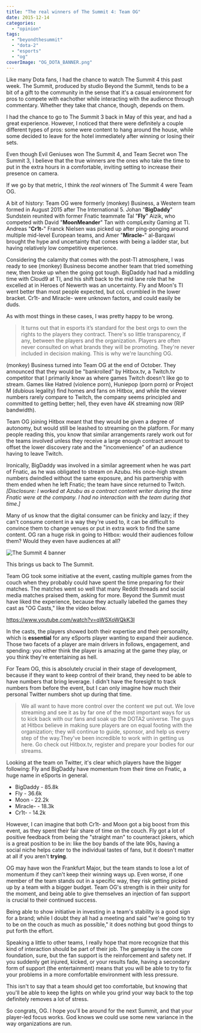 ```yaml
---
title: "The real winners of The Summit 4: Team OG"
date: 2015-12-14
categories: 
  - "opinion"
tags: 
  - "beyondthesummit"
  - "dota-2"
  - "esports"
  - "og"
coverImage: "OG_DOTA_BANNER.png"
---
```


Like many Dota fans, I had the chance to watch The Summit 4 this past week. The Summit, produced by studio Beyond the Summit, tends to be a bit of a gift to the community in the sense that it's a casual environment for pros to compete with eachother while interacting with the audience through commentary. Whether they take that chance, though, depends on them.

I had the chance to go to The Summit 3 back in May of this year, and had a great experience. However, I noticed that there were definitely a couple different types of pros: some were content to hang around the house, while some decided to leave for the hotel immediately after winning or losing their sets.

Even though Evil Geniuses won The Summit 4, and Team Secret won The Summit 3, I believe that the true winners are the ones who take the time to put in the extra hours in a comfortable, inviting setting to increase their presence on camera.

If we go by that metric, I think the _real_ winners of The Summit 4 were Team OG.

A bit of history: Team OG were formerly (monkey) Business, a Western team formed in August 2015 after The International 5. Johan "**BigDaddy**" Sundstein reunited with former Fnatic teammate Tal "**Fly**" Aizik, who competed with David "**MoonMeander**" Tan with compLexity Gaming at TI. Andreas "**Cr1t-**" Franck Nielsen was picked up after ping-ponging around multiple mid-level European teams, and Amer "**Miracle-**" al-Barqawi brought the hype and uncertainty that comes with being a ladder star, but having relatively low competitive experience.

Considering the calamity that comes with the post-TI atmosphere, I was ready to see (monkey) Business become another team that tried something new, then broke up when the going got tough. BigDaddy had had a middling time with Cloud9 at TI, and his shift back to the mid lane role that he excelled at in Heroes of Newerth was an uncertainty. Fly and Moon's TI went better than most people expected, but coL crumbled in the lower bracket. Cr1t- and Miracle- were unknown factors, and could easily be duds.

As with most things in these cases, I was pretty happy to be wrong.

> It turns out that in esports it’s standard for the best orgs to own the rights to the players they contract. There's so little transparency, if any, between the players and the organization. Players are often never consulted on what brands they will be promoting. They're never included in decision making. This is why we're launching OG.

(monkey) Business turned into Team OG at the end of October. They announced that they would be "bankrolled" by Hitbox.tv, a Twitch.tv competitor that I primarily know as where games Twitch doesn't like go to stream. Games like Hatred (violence porn), Huniepop (porn porn) or Project M (dubious legality) find homes and fans on Hitbox, and while the viewer numbers rarely compare to Twitch, the company seems principled and committed to getting better; hell, they even have 4K streaming now (RIP bandwidth).

Team OG joining Hitbox meant that they would be given a degree of autonomy, but would still be leashed to streaming on the platform. For many people reading this, you know that similar arrangements rarely work out for the teams involved unless they receive a large enough contract amount to offset the lower discovery rate and the "inconvenience" of an audience having to leave Twitch.

Ironically, BigDaddy was involved in a similar agreement when he was part of Fnatic, as he was obligated to stream on Azubu. His once-high stream numbers dwindled without the same exposure, and his partnership with them ended when he left Fnatic; the team have since returned to Twitch. _\[Disclosure: I worked at Azubu as a contract content writer during the time Fnatic were at the company. I had no interaction with the team during that time.\]_

Many of us know that the digital consumer can be finicky and lazy; if they can't consume content in a way they're used to, it can be difficult to convince them to change venues or put in extra work to find the same content. OG ran a huge risk in going to Hitbox: would their audiences follow them? Would they even have audiences at all?

![The Summit 4 banner](images/Obx96oR.png)

This brings us back to The Summit.

Team OG took some initiative at the event, casting multiple games from the couch when they probably could have spent the time preparing for their matches. The matches went so well that many Reddit threads and social media matches praised them, asking for more. Beyond the Summit must have liked the experience, because they actually labelled the games they cast as "OG Casts," like the video below.

https://www.youtube.com/watch?v=qWSXoWQkK3I

In the casts, the players showed both their expertise and their personality, which is **essential** for any eSports player wanting to expand their audience. Those two facets of a player are main drivers in follows, engagement, and spending: you either think the player is amazing at the game they play, or you think they're entertaining as hell.

For Team OG, this is absolutely crucial in their stage of development, because if they want to keep control of their brand, they need to be able to have numbers that bring leverage. I didn't have the foresight to track numbers from before the event, but I can only imagine how much their personal Twitter numbers shot up during that time.

> We all want to have more control over the content we put out. We love streaming and see it as by far one of the most important ways for us to kick back with our fans and soak up the DOTA2 universe. The guys at Hitbox believe in making sure players are on equal footing with the organization; they will continue to guide, sponsor, and help us every step of the way.They've been incredible to work with in getting us here. Go check out Hitbox.tv, register and prepare your bodies for our streams.

Looking at the team on Twitter, it's clear which players have the bigger following: Fly and BigDaddy have momentum from their time on Fnatic, a huge name in eSports in general.

- BigDaddy - 85.8k
- Fly - 36.6k
- Moon - 22.2k
- Miracle- - 18.3k
- Cr1t- - 14.2k

However, I can imagine that both Cr1t- and Moon got a big boost from this event, as they spent their fair share of time on the couch. Fly got a lot of positive feedback from being the "straight man" to counteract jokers, which is a great position to be in: like the boy bands of the late 90s, having a social niche helps cater to the individual tastes of fans, but it doesn't matter at all if you aren't **trying**.

OG may have won the Frankfurt Major, but the team stands to lose a lot of momentum if they can't keep their winning ways up. Even worse, if one member of the team stands out in a specific way, they risk getting picked up by a team with a bigger budget. Team OG's strength is in their unity for the moment, and being able to give themselves an injection of fan support is crucial to their continued success.

Being able to show initiative in investing in a team's stability is a good sign for a brand; while I doubt they all had a meeting and said "we're going to try to be on the couch as much as possible," it does nothing but good things to put forth the effort.

Speaking a little to other teams, I really hope that more recognize that this kind of interaction should be part of their job. The gameplay is the core foundation, sure, but the fan support is the reinforcement and safety net. If you suddenly get injured, kicked, or your results fade, having a secondary form of support (the entertainment) means that you will be able to try to fix your problems in a more comfortable environment with less pressure.

This isn't to say that a team should get too comfortable, but knowing that you'll be able to keep the lights on while you grind your way back to the top definitely removes a lot of stress.

So congrats, OG. I hope you'll be around for the next Summit, and that your player-led focus works. God knows we could use some new variance in the way organizations are run.
